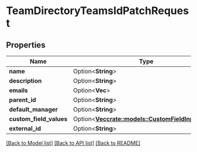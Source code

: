 # TeamDirectoryTeamsIdPatchRequest

## Properties

Name | Type | Description | Notes
------------ | ------------- | ------------- | -------------
**name** | Option<**String**> |  | [optional]
**description** | Option<**String**> |  | [optional]
**emails** | Option<**Vec<String>**> |  | [optional]
**parent_id** | Option<**String**> |  | [optional]
**default_manager** | Option<**String**> |  | [optional]
**custom_field_values** | Option<[**Vec<crate::models::CustomFieldInputValue>**](CustomFieldInputValue.md)> |  | [optional]
**external_id** | Option<**String**> |  | [optional]

[[Back to Model list]](../README.md#documentation-for-models) [[Back to API list]](../README.md#documentation-for-api-endpoints) [[Back to README]](../README.md)


